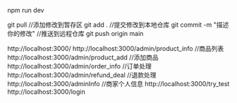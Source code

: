 npm run dev

git pull
//添加修改到暂存区
git add .
//提交修改到本地仓库
git commit -m "描述你的修改"
//推送到远程仓库
git push origin main


http://localhost:3000/
http://localhost:3000/admin/product_info //商品列表
http://localhost:3000/admin/product_add //添加商品
http://localhost:3000/admin/order_info //订单处理
http://localhost:3000/admin/refund_deal //退款处理
http://localhost:3000/adminInfo //商家个人信息
http://localhost:3000/try_test
http://localhost:3000/login
